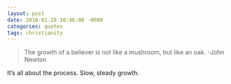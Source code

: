 ```yaml
---
layout: post
date: 2018-01-28 10:46:00 -0600
categories: quotes
tags: christianity
---
```

> The growth of a believer is not like a mushroom, but like an oak.
-John Newton

It’s all about the process. Slow, steady growth.
